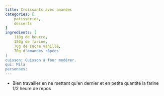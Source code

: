 ```yaml
---
title: Croissants avec amandes
categories: [
    patisseries,
    desserts
]
ingredients: [
    110g de beurre,
    150g de farine,
    70g de sucre vanillé,
    70g d'amandes râpées    
]
cuisson: Cuisson à four modérer.
qui: Mila
personnes: 
---
```


* Bien travailler en ne mettant qu'en dernier et en petite quantité la farine 1/2 heure de repos 